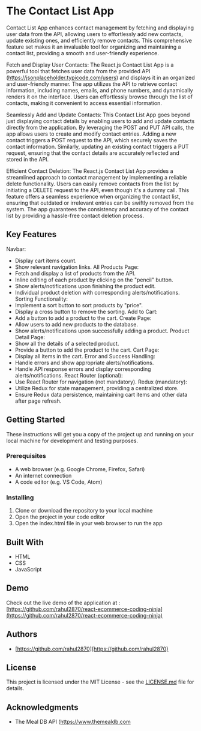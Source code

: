 # The Contact List App 

Contact List App enhances contact management by fetching and displaying user data from the API, allowing users to effortlessly add new contacts, update existing ones, and efficiently remove contacts. This comprehensive feature set makes it an invaluable tool for organizing and maintaining a contact list, providing a smooth and user-friendly experience.

Fetch and Display User Contacts: The React.js Contact List App is a powerful tool that fetches user data from the provided API (https://jsonplaceholder.typicode.com/users) and displays it in an organized and user-friendly manner. The app utilizes the API to retrieve contact information, including names, emails, and phone numbers, and dynamically renders it on the interface. Users can effortlessly browse through the list of contacts, making it convenient to access essential information.

Seamlessly Add and Update Contacts: This Contact List App goes beyond just displaying contact details by enabling users to add and update contacts directly from the application. By leveraging the POST and PUT API calls, the app allows users to create and modify contact entries. Adding a new contact triggers a POST request to the API, which securely saves the contact information. Similarly, updating an existing contact triggers a PUT request, ensuring that the contact details are accurately reflected and stored in the API.

Efficient Contact Deletion: The React.js Contact List App provides a streamlined approach to contact management by implementing a reliable delete functionality. Users can easily remove contacts from the list by initiating a DELETE request to the API, even though it's a dummy call. This feature offers a seamless experience when organizing the contact list, ensuring that outdated or irrelevant entries can be swiftly removed from the system. The app guarantees the consistency and accuracy of the contact list by providing a hassle-free contact deletion process.

## Key Features

Navbar:
- Display cart items count.
- Show relevant navigation links.
All Products Page:
- Fetch and display a list of products from the API.
- Inline editing of each product by clicking on the "pencil" button.
- Show alerts/notifications upon finishing the product edit.
- Individual product deletion with corresponding alerts/notifications.
Sorting Functionality:
- Implement a sort button to sort products by "price".
- Display a cross button to remove the sorting.
Add to Cart:
- Add a button to add a product to the cart.
Create Page:
- Allow users to add new products to the database.
- Show alerts/notifications upon successfully adding a product.
Product Detail Page:
- Show all the details of a selected product.
- Provide a button to add the product to the cart.
Cart Page:
- Display all items in the cart.
Error and Success Handling:
- Handle errors and show appropriate alerts/notifications.
- Handle API response errors and display corresponding alerts/notifications.
React Router (optional):
- Use React Router for navigation (not mandatory).
Redux (mandatory):
- Utilize Redux for state management, providing a centralized store.
- Ensure Redux data persistence, maintaining cart items and other data after page refresh.

## Getting Started

These instructions will get you a copy of the project up and running on your local machine for development and testing purposes.

### Prerequisites

- A web browser (e.g. Google Chrome, Firefox, Safari)
- An internet connection
- A code editor (e.g. VS Code, Atom)

### Installing

1. Clone or download the repository to your local machine
2. Open the project in your code editor
3. Open the index.html file in your web browser to run the app

## Built With

- HTML
- CSS
- JavaScript

## Demo

Check out the live demo of the application at : [https://github.com/rahul2870/react-ecommerce-coding-ninja](https://github.com/rahul2870/react-ecommerce-coding-ninja)

## Authors

- [https://github.com/rahul2870](https://github.com/rahul2870)

## License

This project is licensed under the MIT License - see the [LICENSE.md](LICENSE.md) file for details.

## Acknowledgments

- The Meal DB API (https://www.themealdb.com
